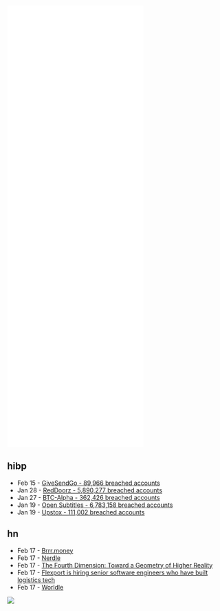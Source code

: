 ![Metrics](https://raw.githubusercontent.com/phixion/phixion/master/metrics.svg)

## hibp

<!--
for https://github.com/phixion/phixion/blob/main/.github/workflows/feeds.yml
-->
<!--START_SECTION:haveibeenpwnd-->
- Feb 15 - [GiveSendGo - 89,966 breached accounts](https://haveibeenpwned.com/PwnedWebsites#GiveSendGo)
- Jan 28 - [RedDoorz - 5,890,277 breached accounts](https://haveibeenpwned.com/PwnedWebsites#RedDoorz)
- Jan 27 - [BTC-Alpha - 362,426 breached accounts](https://haveibeenpwned.com/PwnedWebsites#BTCAlpha)
- Jan 19 - [Open Subtitles - 6,783,158 breached accounts](https://haveibeenpwned.com/PwnedWebsites#OpenSubtitles)
- Jan 19 - [Upstox - 111,002 breached accounts](https://haveibeenpwned.com/PwnedWebsites#Upstox)
<!--END_SECTION:haveibeenpwnd-->

## hn

<!--
for https://github.com/phixion/phixion/blob/main/.github/workflows/feeds.yml
-->
<!--START_SECTION:hn-->
- Feb 17 - [Brrr.money](https://brrr.money)
- Feb 17 - [Nerdle](https://nerdlegame.com/)
- Feb 17 - [The Fourth Dimension: Toward a Geometry of Higher Reality](https://www.rudyrucker.com/thefourthdimension/)
- Feb 17 - [Flexport is hiring senior software engineers who have built logistics tech](https://Flexport.com/careers)
- Feb 17 - [Worldle](https://worldle.teuteuf.fr/)
<!--END_SECTION:hn-->

<!--
for https://yhype.me
-->
![](https://hit.yhype.me/github/profile?user_id=13013670)

